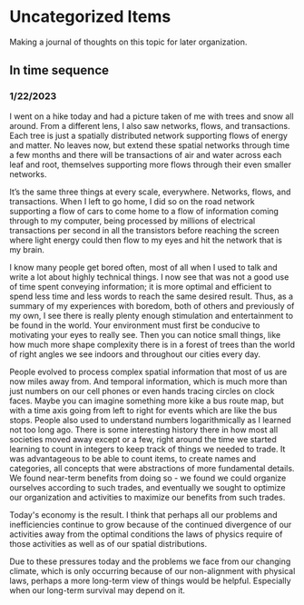 # Uncategorized Items

Making a journal of thoughts on this topic for later organization.

## In time sequence

### 1/22/2023

I went on a hike today and had a picture taken of me with trees and snow all around. From a different lens, I also saw networks, flows, and transactions. Each tree is just a spatially distributed network supporting flows of energy and matter. No leaves now, but extend these spatial networks through time a few months and there will be transactions of air and water across each leaf and root, themselves supporting more flows through their even smaller networks.

It’s the same three things at every scale, everywhere. Networks, flows, and transactions. When I left to go home, I did so on the road network supporting a flow of cars to come home to a flow of information coming through to my computer, being processed by millions of electrical transactions per second in all the transistors before reaching the screen where light energy could then flow to my eyes and hit the network that is my brain.

I know many people get bored often, most of all when I used to talk and write a lot about highly technical things. I now see that was not a good use of time spent conveying information; it is more optimal and efficient to spend less time and less words to reach the same desired result. Thus, as a summary of my experiences with boredom, both of others and previously of my own, I see there is really plenty enough stimulation and entertainment to be found in the world. Your environment must first be conducive to motivating your eyes to really see. Then you can notice small things, like how much more shape complexity there is in a forest of trees than the world of right angles we see indoors and throughout our cities every day. 

People evolved to process complex spatial information that most of us are now miles away from. And temporal information, which is much more than just numbers on our cell phones or even hands tracing circles on clock faces. Maybe you can imagine something more kike a bus route map, but with a time axis going from left to right for events which are like the bus stops. People also used to understand numbers logarithmically as I learned not too long ago. There is some interesting history there in how most all societies moved away except or a few, right around the time we started learning to count in integers to keep track of things we needed to trade. It was advantageous to be able to count items, to create names and categories, all concepts that were abstractions of more fundamental details. We found near-term benefits from doing so - we found we could organize ourselves according to such trades, and eventually we sought to optimize our organization and activities to maximize our benefits from such trades. 

Today's economy is the result. I think that perhaps all our problems and inefficiencies continue to grow because of the continued divergence of our activities away from the optimal conditions the laws of physics require of those activities as well as of our spatial distributions.

Due to these pressures today and the problems we face from our changing climate, which is only occurring because of our non-alignment with physical laws, perhaps a more long-term view of things would be helpful. Especially when our long-term survival may depend on it.

